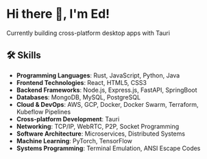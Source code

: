 # Hi there 👋, I'm Ed!

Currently building cross-platform desktop apps with Tauri

## 🛠 Skills

- **Programming Languages**: Rust, JavaScript, Python, Java
- **Frontend Technologies**: React, HTML5, CSS3
- **Backend Frameworks**: Node.js, Express.js, FastAPI, SpringBoot
- **Databases**: MongoDB, MySQL, PostgreSQL
- **Cloud & DevOps**: AWS, GCP, Docker, Docker Swarm, Terraform, Kubeflow Pipelines
- **Cross-platform Development**: Tauri
- **Networking**: TCP/IP, WebRTC, P2P, Socket Programming
- **Software Architecture**: Microservices, Distributed Systems
- **Machine Learning**: PyTorch, TensorFlow
- **Systems Programming**: Terminal Emulation, ANSI Escape Codes
